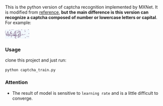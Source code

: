This is the python version of captcha recognition implemented by MXNet. It is modified from [reference](https://github.com/xlvector/learning-dl/blob/master/mxnet/ocr/cnn_ocr.py), **but the main difference is this version can recognize a captcha composed of number or lowercase letters or capital**. For example:

![](captcha_example.png)

### Usage

clone this project and just run:

`python captcha_train.py`

### Attention

* The result of model is sensitive to `learning rate` and is a little difficult to converge. 
